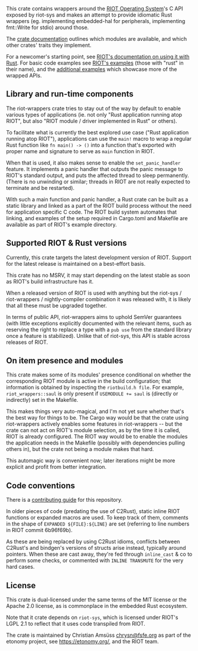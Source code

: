 This crate contains wrappers around the [RIOT Operating
System](https://riot-os.org/)'s C API exposed by riot-sys and
makes an attempt to provide idiomatic Rust wrappers (eg. implementing
embedded-hal for peripherals, implementing fmt::Write for stdio) around those.

The [crate documentation](https://doc.riot-os.org/rustdoc/latest/riot_wrappers/) outlines which
modules are available, and which other crates' traits they implement.

For a newcomer's starting point, see [RIOT's documentation on using it with Rust].
For basic code examples see [RIOT's examples](https://github.com/RIOT-OS/RIOT/tree/master/examples)
(those with "rust" in their name), and the
[additional examples](https://gitlab.com/etonomy/riot-examples/)
which showcase more of the wrapped APIs.

[RIOT's documentation on using it with Rust]: https://doc.riot-os.org/using-rust.html

Library and run-time components
-------------------------------

The riot-wrappers crate tries to stay out of the way by default to enable
various types of applications (ie. not only "Rust application running atop
RIOT", but also "RIOT module / driver implemented in Rust" or others).

To facilitate what is currently the best explored use case ("Rust application
running atop RIOT"), applications can use the ``main!`` macro to wrap a regular
Rust function like ``fn main() -> ()`` into a function that's exported with
proper name and signature to serve as ``main`` function in RIOT.

When that is used, it also makes sense to enable the ``set_panic_handler``
feature. It implements a panic handler that outputs the panic message to RIOT's
standard output, and puts the affected thread to sleep permanently.  (There is
no unwinding or similar; threads in RIOT are not really expected to terminate
and be restarted).

With such a main function and panic handler, a Rust crate can be built as a
static library and linked as a part of the RIOT build process without the need
for application specific C code. The RIOT build system automates that linking,
and examples of the setup required in Cargo.toml and Makefile are available as
part of RIOT's example directory.

Supported RIOT & Rust versions
------------------------------

Currently, this crate targets the latest development version of RIOT.
Support for the latest release is maintained on a best-effort basis.

This crate has no MSRV, it may start depending on the latest stable as soon as RIOT's build infrastructure has it.

When a released version of RIOT is used with anything but the riot-sys / riot-wrappers / nightly-compiler combination it was released with,
it is likely that all these must be upgraded together.

In terms of public API,
riot-wrappers aims to uphold SemVer guarantees
(with little exceptions explicitly documented with the relevant items,
such as reserving the right to replace a type with a `pub use` from the standard library once a feature is stabilized).
Unlike that of riot-sys,
this API is stable across releases of RIOT.

On item presence and modules
----------------------------

This crate makes some of its modules' presence conditional on whether the
corresponding RIOT module is active in the build configuration; that
information is obtained by inspecting the `riotbuild.h file`. For example,
`riot_wrappers::saul` is only present if `USEMODULE += saul` is (directly or
indirectly) set in the Makefile.

This makes things very auto-magical, and I'm not yet sure whether that's the
best way for things to be. The Cargo way would be that the crate using
riot-wrappers actively enables some features in riot-wrappers -- but the crate
can not act on RIOT's module selection, as by the time it is called, RIOT is
already configured. The RIOT way would be to enable the modules the application
needs in the Makefile (possibly with dependencies pulling others in), but the
crate not being a module makes that hard.

This automagic way is convenient now; later iterations might be more explicit
and profit from better integration.

Code conventions
----------------

There is a [contributing guide](CONTRIBUTING.md) for this repository.

In older pieces of code (predating the use of C2Rust), static inline RIOT functions
or expanded macros are used. To keep track of them, comments in the shape of
``EXPANDED ${FILE}:${LINE}`` are set (referring to line numbers in RIOT commit 6b96f69b).

As these are being replaced by using C2Rust idioms, conflicts between C2Rust's
and bindgen's versions of structs arise instead, typically around pointers. When these
are cast away, they're fed through `inline_cast` & co to perform some checks,
or commented with ``INLINE TRANSMUTE`` for the very hard cases.

License
-------

This crate is dual-licensed under the same terms of the MIT license or the
Apache 2.0 license, as is commonplace in the embedded Rust ecosystem.

Note that it crate depends on `riot-sys`, which is licensed under RIOT's LGPL
2.1 to reflect that it uses code transpiled from RIOT.

The crate is maintained by Christian Amsüss <chrysn@fsfe.org> as part of the etonomy
project, see <https://etonomy.org/>, and the RIOT team.
